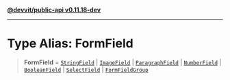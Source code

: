 [**@devvit/public-api v0.11.18-dev**](../README.md)

---

# Type Alias: FormField

> **FormField** = [`StringField`](StringField.md) \| [`ImageField`](ImageField.md) \| [`ParagraphField`](ParagraphField.md) \| [`NumberField`](NumberField.md) \| [`BooleanField`](BooleanField.md) \| [`SelectField`](SelectField.md) \| [`FormFieldGroup`](FormFieldGroup.md)
